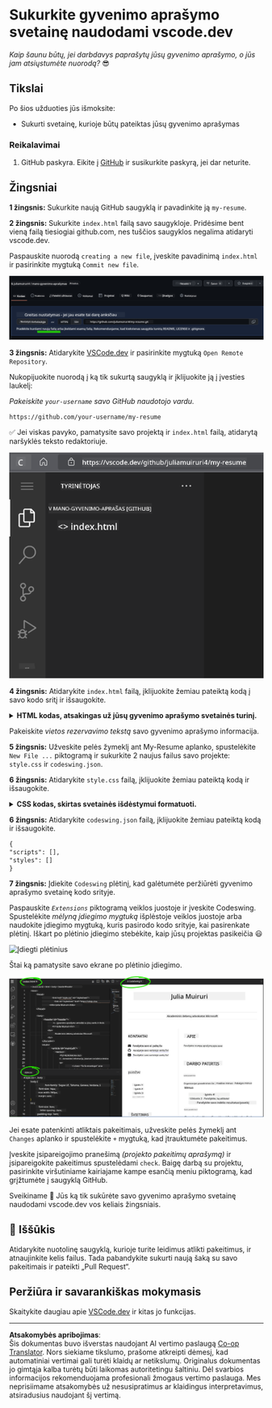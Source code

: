<!--
CO_OP_TRANSLATOR_METADATA:
{
  "original_hash": "2fcb983b8dbadadb1bc2e97f8c12dac5",
  "translation_date": "2025-08-28T11:55:53+00:00",
  "source_file": "8-code-editor/1-using-a-code-editor/assignment.md",
  "language_code": "lt"
}
-->
# Sukurkite gyvenimo aprašymo svetainę naudodami vscode.dev

_Kaip šaunu būtų, jei darbdavys paprašytų jūsų gyvenimo aprašymo, o jūs jam atsiųstumėte nuorodą?_ 😎

## Tikslai

Po šios užduoties jūs išmoksite:

- Sukurti svetainę, kurioje būtų pateiktas jūsų gyvenimo aprašymas

### Reikalavimai

1. GitHub paskyra. Eikite į [GitHub](https://github.com/) ir susikurkite paskyrą, jei dar neturite.

## Žingsniai

**1 žingsnis:** Sukurkite naują GitHub saugyklą ir pavadinkite ją `my-resume`.

**2 žingsnis:** Sukurkite `index.html` failą savo saugykloje. Pridėsime bent vieną failą tiesiogiai github.com, nes tuščios saugyklos negalima atidaryti vscode.dev.

Paspauskite nuorodą `creating a new file`, įveskite pavadinimą `index.html` ir pasirinkite mygtuką `Commit new file`.

![Sukurti naują failą github.com](../../../../translated_images/new-file-github.com.c886796d800e8056561829a181be1382c5303da9d902d8b2dd82b68a4806e21f.lt.png)

**3 žingsnis:** Atidarykite [VSCode.dev](https://vscode.dev) ir pasirinkite mygtuką `Open Remote Repository`.

Nukopijuokite nuorodą į ką tik sukurtą saugyklą ir įklijuokite ją į įvesties laukelį:

_Pakeiskite `your-username` savo GitHub naudotojo vardu._

```
https://github.com/your-username/my-resume
```

✅ Jei viskas pavyko, pamatysite savo projektą ir `index.html` failą, atidarytą naršyklės teksto redaktoriuje.

![Sukurti naują failą](../../../../translated_images/project-on-vscode.dev.e79815a9a95ee7feac72ebe5c941c91279716be37c575dbdbf2f43bea2c7d8b6.lt.png)

**4 žingsnis:** Atidarykite `index.html` failą, įklijuokite žemiau pateiktą kodą į savo kodo sritį ir išsaugokite.

<details>
    <summary><b>HTML kodas, atsakingas už jūsų gyvenimo aprašymo svetainės turinį.</b></summary>
    
        <html>

            <head>
                <link href="style.css" rel="stylesheet">
                <link rel="stylesheet" href="https://cdnjs.cloudflare.com/ajax/libs/font-awesome/5.15.4/css/all.min.css">
                <title>Jūsų vardas čia!</title>
            </head>
            <body>
                <header id="header">
                    <!-- gyvenimo aprašymo antraštė su jūsų vardu ir pareigomis -->
                    <h1>Jūsų vardas čia!</h1>
                    <hr>
                    Jūsų pareigos!
                    <hr>
                </header>
                <main>
                    <article id="mainLeft">
                        <section>
                            <h2>KONTAKTAI</h2>
                            <!-- kontaktinė informacija, įskaitant socialinius tinklus -->
                            <p>
                                <i class="fa fa-envelope" aria-hidden="true"></i>
                                <a href="mailto:username@domain.top-level domain">Įrašykite savo el. paštą čia</a>
                            </p>
                            <p>
                                <i class="fab fa-github" aria-hidden="true"></i>
                                <a href="github.com/yourGitHubUsername">Įrašykite savo naudotojo vardą čia!</a>
                            </p>
                            <p>
                                <i class="fab fa-linkedin" aria-hidden="true"></i>
                                <a href="linkedin.com/yourLinkedInUsername">Įrašykite savo naudotojo vardą čia!</a>
                            </p>
                        </section>
                        <section>
                            <h2>ĮGŪDŽIAI</h2>
                            <!-- jūsų įgūdžiai -->
                            <ul>
                                <li>Įgūdis 1!</li>
                                <li>Įgūdis 2!</li>
                                <li>Įgūdis 3!</li>
                                <li>Įgūdis 4!</li>
                            </ul>
                        </section>
                        <section>
                            <h2>IŠSILAVINIMAS</h2>
                            <!-- jūsų išsilavinimas -->
                            <h3>Įrašykite savo studijų programą čia!</h3>
                            <p>
                                Įrašykite savo instituciją čia!
                            </p>
                            <p>
                                Pradžios - Pabaigos data
                            </p>
                        </section>            
                    </article>
                    <article id="mainRight">
                        <section>
                            <h2>APIE</h2>
                            <!-- apie jus -->
                            <p>Parašykite trumpą tekstą apie save!</p>
                        </section>
                        <section>
                            <h2>DARBINĖ PATIRTIS</h2>
                            <!-- jūsų darbinė patirtis -->
                            <h3>Pareigos</h3>
                            <p>
                                Organizacijos pavadinimas čia | Pradžios mėnuo – Pabaigos mėnuo
                            </p>
                            <ul>
                                    <li>Užduotis 1 - Parašykite, ką darėte!</li>
                                    <li>Užduotis 2 - Parašykite, ką darėte!</li>
                                    <li>Parašykite savo indėlio rezultatus/poveikį</li>
                                    
                            </ul>
                            <h3>Pareigos 2</h3>
                            <p>
                                Organizacijos pavadinimas čia | Pradžios mėnuo – Pabaigos mėnuo
                            </p>
                            <ul>
                                    <li>Užduotis 1 - Parašykite, ką darėte!</li>
                                    <li>Užduotis 2 - Parašykite, ką darėte!</li>
                                    <li>Parašykite savo indėlio rezultatus/poveikį</li>
                                    
                            </ul>
                        </section>
                    </article>
                </main>
            </body>
        </html>
</details>

Pakeiskite _vietos rezervavimo tekstą_ savo gyvenimo aprašymo informacija.

**5 žingsnis:** Užveskite pelės žymeklį ant My-Resume aplanko, spustelėkite `New File ...` piktogramą ir sukurkite 2 naujus failus savo projekte: `style.css` ir `codeswing.json`.

**6 žingsnis:** Atidarykite `style.css` failą, įklijuokite žemiau pateiktą kodą ir išsaugokite.

<details>
        <summary><b>CSS kodas, skirtas svetainės išdėstymui formatuoti.</b></summary>
            
            body {
                font-family: 'Segoe UI', Tahoma, Geneva, Verdana, sans-serif;
                font-size: 16px;
                max-width: 960px;
                margin: auto;
            }
            h1 {
                font-size: 3em;
                letter-spacing: .6em;
                padding-top: 1em;
                padding-bottom: 1em;
            }

            h2 {
                font-size: 1.5em;
                padding-bottom: 1em;
            }

            h3 {
                font-size: 1em;
                padding-bottom: 1em;
            }
            main { 
                display: grid;
                grid-template-columns: 40% 60%;
                margin-top: 3em;
            }
            header {
                text-align: center;
                margin: auto 2em;
            }

            section {
                margin: auto 1em 4em 2em;
            }

            i {
                margin-right: .5em;
            }

            p {
                margin: .2em auto
            }

            hr {
                border: none;
                background-color: lightgray;
                height: 1px;
            }

            h1, h2, h3 {
                font-weight: 100;
                margin-bottom: 0;
            }
            #mainLeft {
                border-right: 1px solid lightgray;
            }
            
</details>

**6 žingsnis:** Atidarykite `codeswing.json` failą, įklijuokite žemiau pateiktą kodą ir išsaugokite.

    {
    "scripts": [],
    "styles": []
    }

**7 žingsnis:** Įdiekite `Codeswing` plėtinį, kad galėtumėte peržiūrėti gyvenimo aprašymo svetainę kodo srityje.

Paspauskite _`Extensions`_ piktogramą veiklos juostoje ir įveskite Codeswing. Spustelėkite _mėlyną įdiegimo mygtuką_ išplėstoje veiklos juostoje arba naudokite įdiegimo mygtuką, kuris pasirodo kodo srityje, kai pasirenkate plėtinį. Iškart po plėtinio įdiegimo stebėkite, kaip jūsų projektas pasikeičia 😃

![Įdiegti plėtinius](../../../../8-code-editor/images/install-extension.gif)

Štai ką pamatysite savo ekrane po plėtinio įdiegimo.

![Codeswing plėtinys veikia](../../../../translated_images/after-codeswing-extension-pb.0ebddddcf73b550994947a9084e35e2836c713ae13839d49628e3c764c1cfe83.lt.png)

Jei esate patenkinti atliktais pakeitimais, užveskite pelės žymeklį ant `Changes` aplanko ir spustelėkite `+` mygtuką, kad įtrauktumėte pakeitimus.

Įveskite įsipareigojimo pranešimą _(projekto pakeitimų aprašymą)_ ir įsipareigokite pakeitimus spustelėdami `check`. Baigę darbą su projektu, pasirinkite viršutiniame kairiajame kampe esančią meniu piktogramą, kad grįžtumėte į saugyklą GitHub.

Sveikiname 🎉 Jūs ką tik sukūrėte savo gyvenimo aprašymo svetainę naudodami vscode.dev vos keliais žingsniais.

## 🚀 Iššūkis

Atidarykite nuotolinę saugyklą, kurioje turite leidimus atlikti pakeitimus, ir atnaujinkite kelis failus. Tada pabandykite sukurti naują šaką su savo pakeitimais ir pateikti „Pull Request“.

## Peržiūra ir savarankiškas mokymasis

Skaitykite daugiau apie [VSCode.dev](https://code.visualstudio.com/docs/editor/vscode-web?WT.mc_id=academic-0000-alfredodeza) ir kitas jo funkcijas.

---

**Atsakomybės apribojimas**:  
Šis dokumentas buvo išverstas naudojant AI vertimo paslaugą [Co-op Translator](https://github.com/Azure/co-op-translator). Nors siekiame tikslumo, prašome atkreipti dėmesį, kad automatiniai vertimai gali turėti klaidų ar netikslumų. Originalus dokumentas jo gimtąja kalba turėtų būti laikomas autoritetingu šaltiniu. Dėl svarbios informacijos rekomenduojama profesionali žmogaus vertimo paslauga. Mes neprisiimame atsakomybės už nesusipratimus ar klaidingus interpretavimus, atsiradusius naudojant šį vertimą.